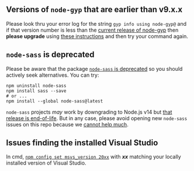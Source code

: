 ## Versions of `node-gyp` that are earlier than v9.x.x

Please look thru your error log for the string `gyp info using node-gyp@` and if that version number is less than the [current release of node-gyp](https://github.com/nodejs/node-gyp/releases) then __please upgrade__ using [these instructions](https://github.com/nodejs/node-gyp/blob/master/docs/Updating-npm-bundled-node-gyp.md) and then try your command again.

## `node-sass` is deprecated

Please be aware that the package [`node-sass` is deprecated](https://github.com/sass/node-sass#node-sass) so you should actively seek alternatives. You can try:

```
npm uninstall node-sass
npm install sass --save
# or ...
npm install --global node-sass@latest
```

`node-sass` projects _may_ work by downgrading to Node.js v14 but [that release is end-of-life](https://github.com/nodejs/release#release-schedule).
But in any case, please avoid opening new `node-sass` issues on this repo because we [cannot help much](https://github.com/nodejs/node-gyp/issues?q=is%3Aissue+label%3A%22Node+Sass+--%3E+Dart+Sass%22+).

## Issues finding the installed Visual Studio

In cmd, [`npm config set msvs_version 20xx`](https://github.com/nodejs/node-gyp#on-windows) with ___xx___ matching your locally installed version of Visual Studio.
